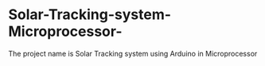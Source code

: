 # Solar-Tracking-system-Microprocessor-
The project name is Solar Tracking system using Arduino in Microprocessor 
